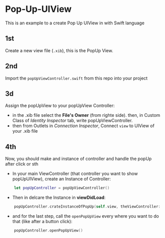 # Pop-Up-UIView
This is an example to a create Pop Up UIView in with Swift language

## 1st
Create a new view file (`.xib`), this is the PopUp View.

## 2nd 
Import the `popUpViewController.swift` from this repo into your project

## 3d
Assign the popUpView to your popUpView Controller:
- in the .xib file select the <b>File's Owner</b> (from righte side). then, in Custom Class of <I>Identity Inspector</I> tab, write popUpViewController.
- then from Outlets in <I>Connection Inspector</I>, Connect `view` to UIView of your .xib file 

## 4th
Now, you should make and instance of controller and handle the popUp after click or sth
- In your main ViewController (that controller you want to show popUpUIView), create an Instance of Controller:
```swift
    let popUpController = popUpViewController()
```
- Then in delcare the Instance in <b>viewDidLoad</b>:
```swift
    popUpController.crateInstanceOfPopUp(self.view, theViewController: self, sizeOfPopUpViewContainer: SIZE_OF_POPUPVIEW_CONTAINER)
```
- and for the last step, call the `openPopUpView` every where you want to do that (like after a button click):
```swift
    popUpController.openPopUpView()
```
